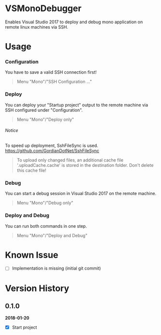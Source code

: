 VSMonoDebugger
============

Enables Visual Studio 2017 to deploy and debug mono application on remote linux machines via SSH.

# Usage

### Configuration
You have to save a valid SSH connection first!

> Menu "Mono"/"SSH Configuration ..."

### Deploy
You can deploy your "Startup project" output to the remote machine via SSH configured under "Configuration".

> Menu "Mono"/"Deploy only"

###### Notice
To speed up deployment, SshFileSync is used.
https://github.com/GordianDotNet/SshFileSync

> To upload only changed files, an additional cache file '.uploadCache.cache' is stored in the destination folder. 
> Don't delete this cache file! 

### Debug
You can start a debug session in Visual Studio 2017 on the remote machine.

> Menu "Mono"/"Debug only"

### Deploy and Debug
You can run both commands in one step.

> Menu "Mono"/"Deploy and Debug"

# Known Issue
- [ ] Implementation is missing (initial git commit)

# Version History

## 0.1.0
**2018-01-20**

- [x] Start project
